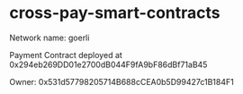 # cross-pay-smart-contracts

Network name: goerli

Payment Contract deployed at 0x294eb269DD01e2700dB044F9fA9bF86dBf71aB45

Owner: 0x531d57798205714B688cCEA0b5D99427c1B184F1
